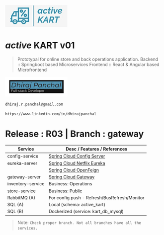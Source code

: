 
![N|Solid](https://raw.githubusercontent.com/DhirajPanchal/KART_V01_CONFIG/main/cart_01.png) 
# _active_ KART v01
> Prototypal for online store and back operations application.
> Backend :: Springboot based Microservices
> Frontend :: React & Angular based Microfrontend

[![N|Solid](https://raw.githubusercontent.com/DhirajPanchal/KART_V01_CONFIG/main/DP_02.png)](https://www.linkedin.com/in/dhirajpanchal)
```sh
dhiraj.r.panchal@gmail.com
```
```sh
https://www.linkedin.com/in/dhirajpanchal
```

# Release : R03 | Branch : gateway

| Service | Desc / Features / References  |
| ------ | ------ |
| config-service | [Spring Cloud Config Server][PlDb] |
| eureka-server | [Spring Cloud Netflix Eureka][PlOd] |
|  | [Spring Cloud OpenFeign][PlAa] |
| gateway-server | [Spring Cloud Gateway][PlAb] |
| inventory-service | Business: Operations |
| store-service | Business: Public |
| RabbitMQ (A) | For config push - Refresh/BusRefresh/Monitor|
| SQL (A)  |  Local (schema: active_kart) |
| SQL (B) |  Dockerized (service: kart_db_mysql) |

> Note: `Check proper branch. Not all branches have all the services.`

   [PlDb]: <https://spring.io/projects/spring-cloud-config>
   [PlOd]: <https://spring.io/projects/spring-cloud-netflix>
   [PlAa]: <https://spring.io/projects/spring-cloud-openfeign>
   [PlAb]: <https://spring.io/projects/spring-cloud-gateway>
   [PlAc]: <https://www.linkedin.com/in/dhirajpanchal>
   [PlAd]: <mailto:dhiraj.r.panchal@gmail.com>
